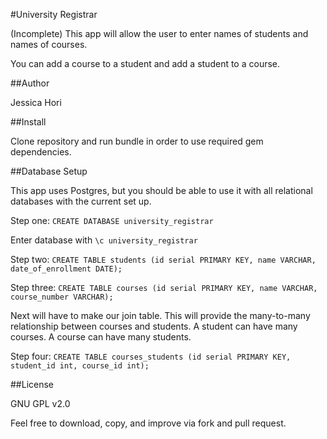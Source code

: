 #University Registrar

(Incomplete) This app will allow the user to enter names of students and names of courses.

You can add a course to a student and add a student to a course.



##Author

Jessica Hori

##Install

Clone repository and run bundle in order to use required gem dependencies.

##Database Setup

This app uses Postgres, but you should be able to use it with all relational databases with the current set up.

Step one:  ```CREATE DATABASE university_registrar```

Enter database with ```\c university_registrar```

Step two: ```CREATE TABLE students (id serial PRIMARY KEY, name VARCHAR, date_of_enrollment DATE);```

Step three: ```CREATE TABLE courses (id serial PRIMARY KEY, name VARCHAR, course_number VARCHAR);```



Next will have to make our join table. This will provide the many-to-many relationship between
courses and students. A student can have many courses.  A course can have many students.

Step four: ```CREATE TABLE courses_students (id serial PRIMARY KEY, student_id int, course_id int);```


##License

GNU GPL v2.0

Feel free to download, copy, and improve via fork and pull request.
